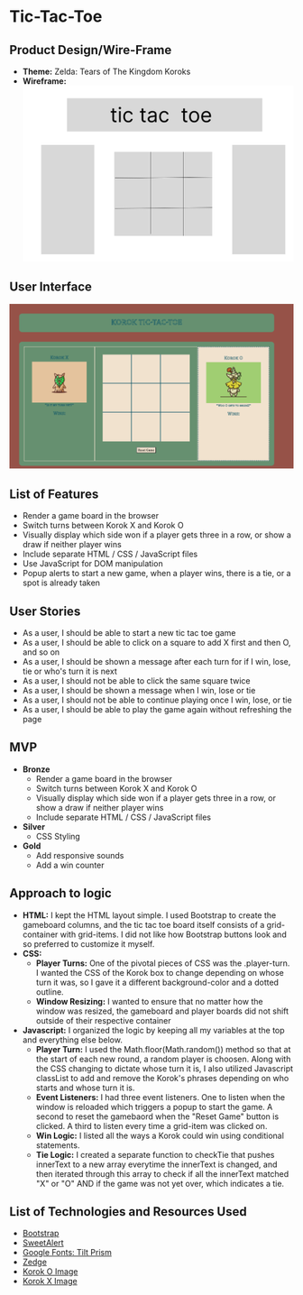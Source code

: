 # Tic-Tac-Toe

## Product Design/Wire-Frame
- **Theme:** Zelda: Tears of The Kingdom Koroks
- **Wireframe:**
![basic wireframe](media/tic-tac-toe-wireframe.jpg)

## User Interface
![ttt ui](media/ttt-ui.png)

## List of Features
- Render a game board in the browser
- Switch turns between Korok X and Korok O
- Visually display which side won if a player gets three in a row, or show a draw if neither player wins
- Include separate HTML / CSS / JavaScript files
- Use JavaScript for DOM manipulation
- Popup alerts to start a new game, when a player wins, there is a tie, or a spot is already taken

## User Stories
- As a user, I should be able to start a new tic tac toe game
- As a user, I should be able to click on a square to add X first and then O, and so on
- As a user, I should be shown a message after each turn for if I win, lose, tie or who's turn it is next
- As a user, I should not be able to click the same square twice
- As a user, I should be shown a message when I win, lose or tie
- As a user, I should not be able to continue playing once I win, lose, or tie
- As a user, I should be able to play the game again without refreshing the page

## MVP
- **Bronze**
    - Render a game board in the browser
    - Switch turns between Korok X and Korok O
    - Visually display which side won if a player gets three in a row, or show a draw if neither player wins
    - Include separate HTML / CSS / JavaScript files
- **Silver**
    - CSS Styling
- **Gold**
    - Add responsive sounds
    - Add a win counter

## Approach to logic
- **HTML:** I kept the HTML layout simple. I used Bootstrap to create the gameboard columns, and the tic tac toe board itself consists of a grid-container with grid-items. I did not like how Bootstrap buttons look and so preferred to customize it myself.
- **CSS:**
    - **Player Turns:** One of the pivotal pieces of CSS was the .player-turn. I wanted the CSS of the Korok box to change depending on whose turn it was, so I gave it a different background-color and a dotted outline.
    - **Window Resizing:** I wanted to ensure that no matter how the window was resized, the gameboard and player boards did not shift outside of their respective container
- **Javascript:** I organized the logic by keeping all my variables at the top and everything else below.
    - **Player Turn:**  I used the Math.floor(Math.random()) method so that at the start of each new round, a random player is choosen. Along with the CSS changing to dictate whose turn it is, I also utilized Javascript classList to add and remove the Korok's phrases depending on who starts and whose turn it is.
    - **Event Listeners:** I had three event listeners. One to listen when the window is reloaded which triggers a popup to start the game. A second to reset the gamebaord when the "Reset Game" button is clicked. A third to listen every time a grid-item was clicked on.
    - **Win Logic:** I listed all the ways a Korok could win using conditional statements.
    - **Tie Logic:** I created a separate function to checkTie that pushes innerText to a new array everytime the innerText is changed, and then iterated through this array to check if all the innerText matched "X" or "O" AND if the game was not yet over, which indicates a tie.

## List of Technologies and Resources Used
- [Bootstrap](https://getbootstrap.com/docs/5.3/getting-started/download/)
- [SweetAlert](https://sweetalert.js.org/)
- [Google Fonts: Tilt Prism](https://fonts.google.com/specimen/Tilt+Prism)
- [Zedge](https://www.zedge.net/ringtones-and-wallpapers)
- [Korok O Image](https://dribbble.com/shots/4133074-Yahaha)
- [Korok X Image](https://dribbble.com/shots/3495292-Yahaha-Korok-Chio)
